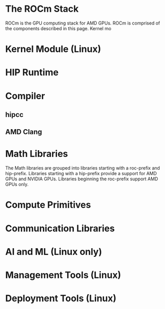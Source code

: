 # The ROCm Stack

ROCm is the GPU computing stack for AMD GPUs. ROCm is comprised of the components described in this page. Kernel mo

# Kernel Module (Linux)

# HIP Runtime 


# Compiler
## hipcc
## AMD Clang

# Math Libraries
The Math libraries are grouped into libraries starting with a roc-prefix and hip-prefix. Libraries starting with a hip-prefix provide a support for AMD GPUs and NVIDIA GPUs. Libraries beginning the roc-prefix support AMD GPUs only.

# Compute Primitives

# Communication Libraries

# AI and ML (Linux only)


# Management Tools (Linux)

# Deployment Tools (Linux)


